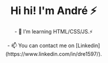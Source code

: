 <h1 align="center"> Hi hi! I'm <strong>André</strong> ⚡</h1>

<p align="center">- 🌱 I’m learning HTML/CSS/JS.⚡</p>

<p align="center">- 📫 You can contact me on [Linkedin](https://www.linkedin.com/in/dre1597/).</p>
